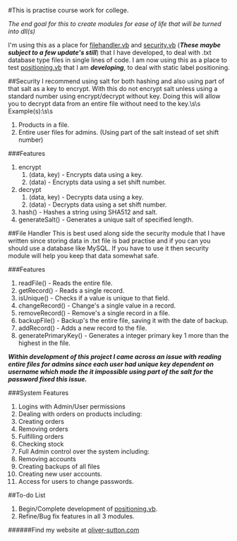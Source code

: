 #This is practise course work for college.

_The end goal for this to create modules for ease of life that will be turned into dll(s)_

I'm using this as a place for [filehandler.vb](fileHandler.vb) and [security.vb](security.vb) (***These maybe subject to a few update's still***) that I have developed, to deal
with .txt database type files in single lines of code. I am now using this as a place to test
[positioning.vb](labelPositions.vb) that I am ***developing***, to deal with static label positioning.

##Security
I recommend using salt for both hashing and also using part of that salt as a key to encrypt.
With this do not encrypt salt unless using a standard number using encrypt/decrypt without key.
Doing this will allow you to decrypt data from an entire file without need to the key.\s\s
Example(s):\s\s
1. Products in a file.
2. Entire user files for admins. (Using part of the salt instead of set shift number)

###Features
1. encrypt
    1. (data, key) - Encrypts data using a key.
    2. (data) - Encrypts data using a set shift number.
2. decrypt
    1. (data, key) - Decrypts data using a key.
    2. (data) - Decrypts data using a set shift number.
3. hash() - Hashes a string using SHA512 and salt.
4. generateSalt() - Generates a unique salt of specified length.

##File Handler
This is best used along side the security module that I have written since storing
data in .txt file is bad practise and if you can you should use a database like MySQL.
If you have to use it then security module will help you keep that data somewhat safe.

###Features
1. readFile() - Reads the entire file.
2. getRecord() - Reads a single record.
3. isUnique() - Checks if a value is unique to that field.
4. changeRecord() - Change's a single value in a record.
5. removeRecord() - Remove's a single record in a file.
6. backupFile() - Backup's the entire file, saving it with the date of backup.
7. addRecord() - Adds a new record to the file.
8. generatePrimaryKey() - Generates a integer primary key 1 more than the highest in the file.

***Within development of this project I came across an issue with reading entire
files for admins since each user had unique key dependent on username which made
the it impossible using part of the salt for the password fixed this issue.***

###System Features
1. Logins with Admin/User permissions
2. Dealing with orders on products including:
  1. Creating orders
  2. Removing orders
  3. Fulfilling orders
  4. Checking stock
3. Full Admin control over the system including:
  1. Removing accounts
  2. Creating backups of all files
  3. Creating new user accounts.
4. Access for users to change passwords.

##To-do List

1. Begin/Complete development of [positioning.vb](labelPositions.vb).
2. Refine/Bug fix features in all 3 modules.

######Find my website at [oliver-sutton.com](http://www.oliver-sutton.com)
